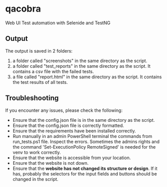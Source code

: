 # qacobra
Web UI Test automation with Selenide and TestNG

## Output
The output is saved in 2 folders:

1. a folder called "screenshots" in the same directory as the script.
2. a folder called "test_reports" in the same directory as the script. It contains a csv file with the failed tests.
3. a file called "report.html" in the same directory as the script. It contains the test results of all tests.

## Troubleshooting
If you encounter any issues, please check the following:
- Ensure that the config.json file is in the same directory as the script.
- Ensure that the config.json file is correctly formatted.
- Ensure that the requirements have been installed correctly.
- Run manually in an admin PowerShell terminal the commands from run_tests.ps1 file.
  Inspect the errors. Sometimes the admins rights and the command 'Set-ExecutionPolicy RemoteSigned' is needed for the venv
  to work correctly.
- Ensure that the website is accessible from your location.
- Ensure that the website is not down.
- Ensure that the **website has not changed its structure or design**. If it has, probably the selectors for
  the input fields and buttons should be changed in the script.
